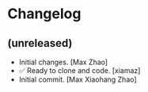 Changelog
=========


(unreleased)
------------
- Initial changes. [Max Zhao]
- ✅ Ready to clone and code. [xiamaz]
- Initial commit. [Max Xiaohang Zhao]


